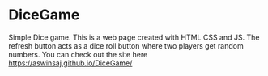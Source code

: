 # DiceGame
Simple Dice game.
This is a web page created with HTML CSS and JS.
The refresh button acts as a dice roll button where two players get random numbers.
You can check out the site here https://aswinsaj.github.io/DiceGame/
